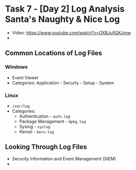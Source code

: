 # Task 7 - \[Day 2\] Log Analysis Santa's Naughty & Nice Log 
- Video:  https://www.youtube.com/watch?v=OXBJu5QKJmw
- 

## Common Locations of Log Files

### Windows
- Event Viewer
- Categories: Application - Securty - Setup - System
### Linux
- `/var/log`
- Categories: 
	- Authentication - `auth.log`
	- Package Management - `dpkg.log`
	- Syslog - `syslog`
	- Kernel - `kern.log`

## Looking Through Log Files
- Security Information and Event Management (SIEM)
- 